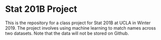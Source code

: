 # Stat 201B Project

This is the repository for a class project for Stat 201B at UCLA in Winter 2019. The project involves using machine learning to match names across two datasets. Note that the data will not be stored on Github.

